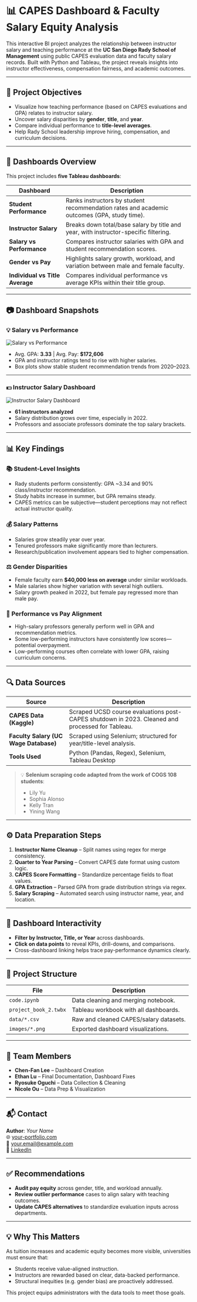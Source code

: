 # 📊 CAPES Dashboard & Faculty Salary Equity Analysis

This interactive BI project analyzes the relationship between instructor salary and teaching performance at the **UC San Diego Rady School of Management** using public CAPES evaluation data and faculty salary records. Built with Python and Tableau, the project reveals insights into instructor effectiveness, compensation fairness, and academic outcomes.

---

## 🎯 Project Objectives

- Visualize how teaching performance (based on CAPES evaluations and GPA) relates to instructor salary.
- Uncover salary disparities by **gender**, **title**, and **year**.
- Compare individual performance to **title-level averages**.
- Help Rady School leadership improve hiring, compensation, and curriculum decisions.

---

## 🧠 Dashboards Overview

This project includes **five Tableau dashboards**:

| Dashboard | Description |
|----------|-------------|
| **Student Performance** | Ranks instructors by student recommendation rates and academic outcomes (GPA, study time). |
| **Instructor Salary** | Breaks down total/base salary by title and year, with instructor-specific filtering. |
| **Salary vs Performance** | Compares instructor salaries with GPA and student recommendation scores. |
| **Gender vs Pay** | Highlights salary growth, workload, and variation between male and female faculty. |
| **Individual vs Title Average** | Compares individual performance vs average KPIs within their title group. |

---

## 📷 Dashboard Snapshots

### 💡 Salary vs Performance

![Salary vs Performance](images/salary_vs_performance.png)

- Avg. GPA: **3.33** | Avg. Pay: **$172,606**
- GPA and instructor ratings tend to rise with higher salaries.
- Box plots show stable student recommendation trends from 2020–2023.

---

### 💵 Instructor Salary Dashboard

![Instructor Salary Dashboard](images/instructor_salary.png)

- **61 instructors analyzed**
- Salary distribution grows over time, especially in 2022.
- Professors and associate professors dominate the top salary brackets.

---

## 📊 Key Findings

### 📚 Student-Level Insights
- Rady students perform consistently: GPA ~3.34 and 90% class/instructor recommendation.
- Study habits increase in summer, but GPA remains steady.
- CAPES metrics can be subjective—student perceptions may not reflect actual instructor quality.

### 💰 Salary Patterns
- Salaries grow steadily year over year.
- Tenured professors make significantly more than lecturers.
- Research/publication involvement appears tied to higher compensation.

### ⚖️ Gender Disparities
- Female faculty earn **$40,000 less on average** under similar workloads.
- Male salaries show higher variation with several high outliers.
- Salary growth peaked in 2022, but female pay regressed more than male pay.

### 🎯 Performance vs Pay Alignment
- High-salary professors generally perform well in GPA and recommendation metrics.
- Some low-performing instructors have consistently low scores—potential overpayment.
- Low-performing courses often correlate with lower GPA, raising curriculum concerns.

---

## 🔍 Data Sources

| Source | Description |
|--------|-------------|
| **CAPES Data (Kaggle)** | Scraped UCSD course evaluations post-CAPES shutdown in 2023. Cleaned and processed for Tableau. |
| **Faculty Salary (UC Wage Database)** | Scraped using Selenium; structured for year/title-level analysis. |
| **Tools Used** | Python (Pandas, Regex), Selenium, Tableau Desktop |

> 💡 **Selenium scraping code adapted from the work of COGS 108 students**:
> - Lily Yu  
> - Sophia Alonso  
> - Kelly Tran  
> - Yining Wang

---

## ⚙️ Data Preparation Steps

1. **Instructor Name Cleanup** – Split names using regex for merge consistency.
2. **Quarter to Year Parsing** – Convert CAPES date format using custom logic.
3. **CAPES Score Formatting** – Standardize percentage fields to float values.
4. **GPA Extraction** – Parsed GPA from grade distribution strings via regex.
5. **Salary Scraping** – Automated search using instructor name, year, and location.

---

## 🧩 Dashboard Interactivity

- **Filter by Instructor, Title, or Year** across dashboards.
- **Click on data points** to reveal KPIs, drill-downs, and comparisons.
- Cross-dashboard linking helps trace pay-performance dynamics clearly.

---

## 📁 Project Structure

| File | Description |
|------|-------------|
| `code.ipynb` | Data cleaning and merging notebook. |
| `project_book_2.twbx` | Tableau workbook with all dashboards. |
| `data/*.csv` | Raw and cleaned CAPES/salary datasets. |
| `images/*.png` | Exported dashboard visualizations. |

---

## 👥 Team Members

- **Chen-Fan Lee** – Dashboard Creation  
- **Ethan Lu** – Final Documentation, Dashboard Fixes  
- **Ryosuke Oguchi** – Data Collection & Cleaning  
- **Nicole Ou** – Data Prep & Visualization  

---

## 📬 Contact

**Author**: _Your Name_  
🌐 [your-portfolio.com](https://your-portfolio.com)  
📧 your.email@example.com  
🔗 [LinkedIn](https://linkedin.com/in/yourprofile)

---

## ✅ Recommendations

- **Audit pay equity** across gender, title, and workload annually.
- **Review outlier performance** cases to align salary with teaching outcomes.
- **Update CAPES alternatives** to standardize evaluation inputs across departments.

---

## 💡 Why This Matters

As tuition increases and academic equity becomes more visible, universities must ensure that:
- Students receive value-aligned instruction.
- Instructors are rewarded based on clear, data-backed performance.
- Structural inequities (e.g. gender bias) are proactively addressed.

This project equips administrators with the data tools to meet those goals.
